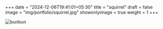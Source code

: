 +++
date = "2024-12-06T19:41:01+05:30"
title = "squirrel"
draft = false
image = "img/portfolio/squirrel.jpg"
showonlyimage = true
weight = 1
+++

![bunbun](/img/portfolio/squirrel.jpg)
